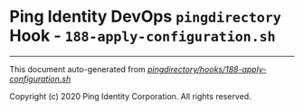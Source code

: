 
# Ping Identity DevOps `pingdirectory` Hook - `188-apply-configuration.sh`

---
This document auto-generated from _[pingdirectory/hooks/188-apply-configuration.sh](https://github.com/pingidentity/pingidentity-docker-builds/blob/master/pingdirectory/hooks/188-apply-configuration.sh)_

Copyright (c)  2020 Ping Identity Corporation. All rights reserved.
